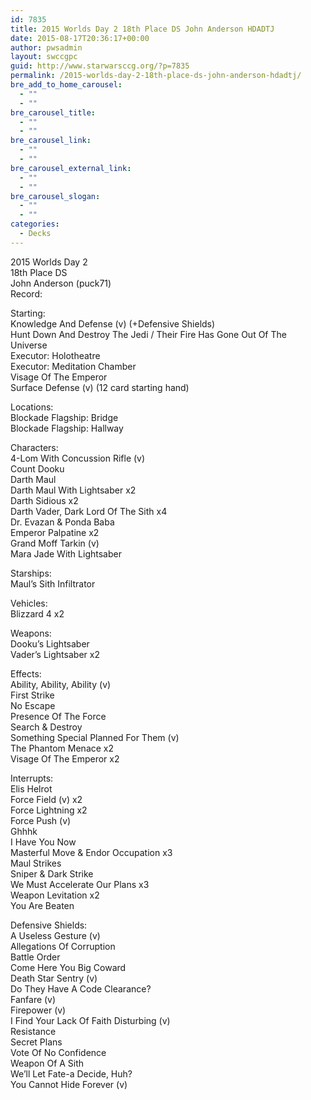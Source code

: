```yaml
---
id: 7835
title: 2015 Worlds Day 2 18th Place DS John Anderson HDADTJ
date: 2015-08-17T20:36:17+00:00
author: pwsadmin
layout: swccgpc
guid: http://www.starwarsccg.org/?p=7835
permalink: /2015-worlds-day-2-18th-place-ds-john-anderson-hdadtj/
bre_add_to_home_carousel:
  - ""
  - ""
bre_carousel_title:
  - ""
  - ""
bre_carousel_link:
  - ""
  - ""
bre_carousel_external_link:
  - ""
  - ""
bre_carousel_slogan:
  - ""
  - ""
categories:
  - Decks
---
```

2015 Worlds Day 2  
18th Place DS  
John Anderson (puck71)  
Record:

Starting:  
Knowledge And Defense (v) (+Defensive Shields)  
Hunt Down And Destroy The Jedi / Their Fire Has Gone Out Of The Universe  
Executor: Holotheatre  
Executor: Meditation Chamber  
Visage Of The Emperor  
Surface Defense (v) (12 card starting hand)

Locations:  
Blockade Flagship: Bridge  
Blockade Flagship: Hallway

Characters:  
4-Lom With Concussion Rifle (v)  
Count Dooku  
Darth Maul  
Darth Maul With Lightsaber x2  
Darth Sidious x2  
Darth Vader, Dark Lord Of The Sith x4  
Dr. Evazan & Ponda Baba  
Emperor Palpatine x2  
Grand Moff Tarkin (v)  
Mara Jade With Lightsaber

Starships:  
Maul&#8217;s Sith Infiltrator

Vehicles:  
Blizzard 4 x2

Weapons:  
Dooku&#8217;s Lightsaber  
Vader&#8217;s Lightsaber x2

Effects:  
Ability, Ability, Ability (v)  
First Strike  
No Escape  
Presence Of The Force  
Search & Destroy  
Something Special Planned For Them (v)  
The Phantom Menace x2  
Visage Of The Emperor x2

Interrupts:  
Elis Helrot  
Force Field (v) x2  
Force Lightning x2  
Force Push (v)  
Ghhhk  
I Have You Now  
Masterful Move & Endor Occupation x3  
Maul Strikes  
Sniper & Dark Strike  
We Must Accelerate Our Plans x3  
Weapon Levitation x2  
You Are Beaten

Defensive Shields:  
A Useless Gesture (v)  
Allegations Of Corruption  
Battle Order  
Come Here You Big Coward  
Death Star Sentry (v)  
Do They Have A Code Clearance?  
Fanfare (v)  
Firepower (v)  
I Find Your Lack Of Faith Disturbing (v)  
Resistance  
Secret Plans  
Vote Of No Confidence  
Weapon Of A Sith  
We&#8217;ll Let Fate-a Decide, Huh?  
You Cannot Hide Forever (v)